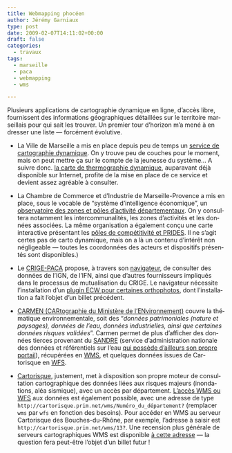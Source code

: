 ```yaml
---
title: Webmapping phocéen
author: Jérémy Garniaux
type: post
date: 2009-02-07T14:11:02+00:00
draft: false
categories:
  - travaux
tags:
  - marseille
  - paca
  - webmapping
  - wms

---
```


Plusieurs appli­ca­tions de car­togra­phie dynamique en ligne, d’ac­cès libre, four­nissent des infor­ma­tions géo­graphiques détail­lées sur le ter­ri­toire mar­seil­lais pour qui sait les trou­ver. Un pre­mier tour d’hori­zon m’a mené à en dress­er une liste — for­cé­ment évolutive.

- La Ville de Mar­seille a mis en place depuis peu de temps un [ser­vice de car­togra­phie dynamique](http://carto.marseille.fr/geoweb/mars/Mars/vdm.do). On y trou­ve peu de couch­es pour le moment, mais on peut met­tre ça sur le compte de la jeunesse du sys­tème… A suiv­re donc. [la carte de ther­mo­gra­phie dynamique](http://carto.marseille.fr/geoweb/mars/Mars/vdm.do?Tab=thermo&ShowButtons=true), aupar­a­vant déjà disponible sur Inter­net, prof­ite de la mise en place de ce ser­vice et devient assez agréable à consulter.

- La Cham­bre de Com­merce et d’In­dus­trie de Mar­seille-Provence a mis en place, sous le voca­ble de “sys­tème d’in­tel­li­gence économique”, un [obser­va­toire des zones et pôles d’ac­tiv­ité départe­men­taux](http://www.poles-activites13.com/index.php?cont=main). On y con­sul­tera notam­ment les inter­com­mu­nal­ités, les zones d’ac­tiv­ités et les don­nées asso­ciées. La même organ­i­sa­tion a égale­ment conçu une carte inter­ac­tive présen­tant les [pôles de com­péti­tiv­ité et PRIDES](http://www2.ccimp.com/carto/PridesPoleCompetitivite.htm). Il ne s’ag­it certes pas de car­to dynamique, mais on a là un con­tenu d’in­térêt non nég­lige­able — toutes les coor­don­nées des acteurs et dis­posi­tifs présen­tés sont disponibles.)

- Le [CRIGE-PACA](http://www.crige-paca.org) pro­pose, à tra­vers son [nav­i­ga­teur](http://www.crige-paca.org/visualisateur), de con­sul­ter des don­nées de l’IGN, de l’IFN, ain­si que d’autres four­nisseurs impliqués dans le proces­sus de mutu­al­i­sa­tion du CRIGE. Le nav­i­ga­teur néces­site l’in­stal­la­tion d’un [plu­g­in ECW pour cer­taines orthopho­tos](http://www.geographiques.org/blog/index.php?post/2009/01/16/CRIGE-PACA-%3A-plugin-ECW-pour-Firefox-et-Internet-explorer-%28g%C3%A9onavigateur%29), dont l’in­stal­la­tion a fait l’ob­jet d’un bil­let précé­dent.
    </li>
  </ul>
  
  <ul>
    <li>
      <a href="http://carto.ecologie.gouv.fr/HTML_PUBLIC/Site%20de%20consultation/site.php?service_idx=25W&map=environnement.map">CARMEN (CAR­togra­phie du Min­istère de l’EN­vi­ron­nement)</a> cou­vre la thé­ma­tique envi­ron­nemen­tale, soit des “<em>don­nées pat­ri­mo­ni­ales (nature et paysages), don­nées de l’eau, don­nées indus­trielles, ain­si que cer­taines don­nées risques validées</em>”. Car­men per­met de plus d’af­fich­er des don­nées tierces provenant du <a href="http://sandre.eaufrance.fr/">SANDRE</a> (ser­vice d’ad­min­is­tra­tion nationale des don­nées et référen­tiels sur l’eau <a href="http://sandre.eaufrance.fr/geoviewer/">qui pos­sède d’ailleurs son pro­pre por­tail</a>), récupérées en <a href="http://fr.wikipedia.org/wiki/Web_Map_Service" hreflang="fr">WMS</a>, et quelques don­nées issues de Car­torisque en <a href="http://fr.wikipedia.org/wiki/WFS" hreflang="fr">WFS</a>.
    </li>
  </ul>
  
  <ul>
    <li>
      <a href="http://cartorisque.prim.net/dpt/13/13_ip.html">Car­torisque</a>, juste­ment, met à dis­po­si­tion son pro­pre moteur de con­sul­ta­tion car­tographique des don­nées liées aux risques majeurs (inon­da­tions, aléa sis­mique), avec un accès par départe­ment. <a href="http://cartorisque.prim.net/wmswfs/wms_wfs.html">L’ac­cès WMS ou WFS</a> aux don­nées est égale­ment pos­si­ble, avec une adresse de type <code>http://cartorisque.prim.net/wms/Numéro_du_département?</code> (rem­plac­er <code>wms</code> par <code>wfs</code> en fonc­tion des besoins). Pour accéder en WMS au serveur Car­torisque des Bouch­es-du-Rhône, par exem­ple, l’adresse à saisir est <code>http://cartorisque.prim.net/wms/13?</code>. Une recen­sion plus générale de serveurs car­tographiques WMS est disponible <a href="http://www.forumsig.org/archive/index.php?t-4816.html">à cette adresse</a> — la ques­tion fera peut-être l’ob­jet d’un bil­let&nbsp;futur&nbsp;!
    </li>
  </ul>
</div>